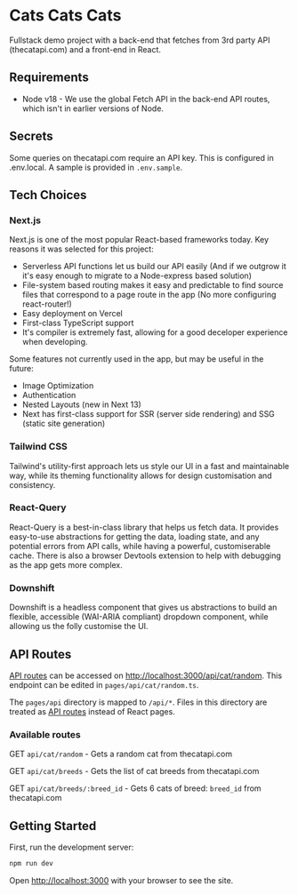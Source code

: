 # Cats Cats Cats

Fullstack demo project with a back-end that fetches from 3rd party API (thecatapi.com) and a front-end in React.

## Requirements

- Node v18 - We use the global Fetch API in the back-end API routes, which isn't in earlier versions of Node.

## Secrets

Some queries on thecatapi.com require an API key. This is configured in .env.local. A sample is provided in `.env.sample`.

## Tech Choices

### Next.js

Next.js is one of the most popular React-based frameworks today. Key reasons it was selected for this project:

- Serverless API functions let us build our API easily (And if we outgrow it it's easy enough to migrate to a Node-express based solution)
- File-system based routing makes it easy and predictable to find source files that correspond to a page route in the app (No more configuring react-router!)
- Easy deployment on Vercel
- First-class TypeScript support
- It's compiler is extremely fast, allowing for a good deceloper experience when developing.

Some features not currently used in the app, but may be useful in the future:

- Image Optimization
- Authentication
- Nested Layouts (new in Next 13)
- Next has first-class support for SSR (server side rendering) and SSG (static site generation)

### Tailwind CSS

Tailwind's utility-first approach lets us style our UI in a fast and maintainable way, while its theming functionality allows for design customisation and consistency.

### React-Query

React-Query is a best-in-class library that helps us fetch data. It provides easy-to-use abstractions for getting the data, loading state, and any potential errors from API calls, while having a powerful, customiserable cache. There is also a browser Devtools extension to help with debugging as the app gets more complex.

### Downshift

Downshift is a headless component that gives us abstractions to build an flexible, accessible (WAI-ARIA compliant) dropdown component, while allowing us the folly customise the UI.

## API Routes

[API routes](https://nextjs.org/docs/api-routes/introduction) can be accessed on [http://localhost:3000/api/cat/random](http://localhost:3000/api/cat/random). This endpoint can be edited in `pages/api/cat/random.ts`.

The `pages/api` directory is mapped to `/api/*`. Files in this directory are treated as [API routes](https://nextjs.org/docs/api-routes/introduction) instead of React pages.

### Available routes

GET `api/cat/random` - Gets a random cat from thecatapi.com

GET `api/cat/breeds` - Gets the list of cat breeds from thecatapi.com

GET `api/cat/breeds/:breed_id` - Gets 6 cats of breed: `breed_id` from thecatapi.com

## Getting Started

First, run the development server:

```bash
npm run dev
```

Open [http://localhost:3000](http://localhost:3000) with your browser to see the site.
